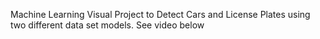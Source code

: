 Machine Learning Visual Project to Detect Cars and License Plates using two different data set models. See video below 
